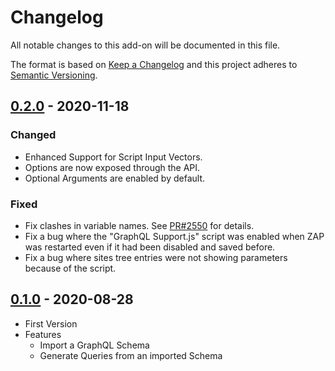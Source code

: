 # Changelog
All notable changes to this add-on will be documented in this file.

The format is based on [Keep a Changelog](https://keepachangelog.com/en/1.0.0/) and this project adheres to [Semantic Versioning](https://semver.org/spec/v2.0.0.html).

## [0.2.0] - 2020-11-18
### Changed
- Enhanced Support for Script Input Vectors.
- Options are now exposed through the API.
- Optional Arguments are enabled by default.

### Fixed
- Fix clashes in variable names. See [PR#2550](https://github.com/zaproxy/zap-extensions/pull/2550) for details.
- Fix a bug where the "GraphQL Support.js" script was enabled when ZAP was restarted even if it had been disabled and saved before.
- Fix a bug where sites tree entries were not showing parameters because of the script.

## [0.1.0] - 2020-08-28
- First Version
- Features
  - Import a GraphQL Schema
  - Generate Queries from an imported Schema

[0.2.0]: https://github.com/zaproxy/zap-extensions/releases/graphql-v0.2.0
[0.1.0]: https://github.com/zaproxy/zap-extensions/releases/graphql-v0.1.0
